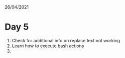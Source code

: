 26/04/2021

# Day 5


1. Check for additional info on replace text not working
2. Learn how to execute bash actions
3. 
